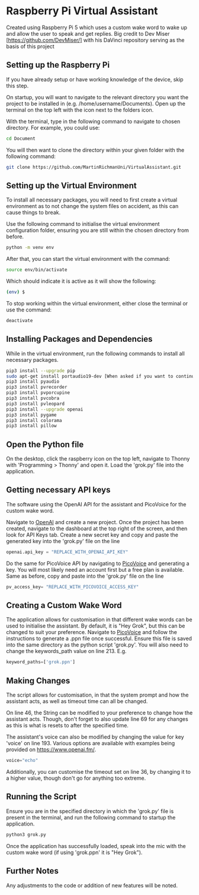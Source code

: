 # Raspberry Pi Virtual Assistant

Created using Raspberry Pi 5 which uses a custom wake word to wake up and allow the user to speak and get replies. Big credit to Dev Miser [https://github.com/DevMiser/] with his DaVinci repository serving as the basis of this project

## Setting up the Raspberry Pi

If you have already setup or have working knowledge of the device, skip this step.

On startup, you will want to navigate to the relevant directory you want the project to be installed in (e.g. /home/username/Documents). Open up the terminal on the top left with the icon next to the folders icon.

With the terminal, type in the following command to navigate to chosen directory. For example, you could use:

```bash
cd Document
```

You will then want to clone the directory within your given folder with the following command:

```bash
git clone https://github.com/MartinRichmanUni/VirtualAssistant.git
```
## Setting up the Virtual Environment

To install all necessary packages, you will need to first create a virtual environment as to not change the system files on accident, as this can cause things to break.

Use the following command to initialise the virtual environment configuration folder, ensuring you are still within the chosen directory from before.

```bash
python -m venv env
```

After that, you can start the virtual environment with the command:

```bash
source env/bin/activate
```
Which should indicate it is active as it will show the following:
```bash
(env) $
```
To stop working within the virtual environment, either close the terminal or use the command:
```bash
deactivate
```
## Installing Packages and Dependencies
While in the virtual environment, run the following commands to install all necessary packages.
```bash
pip3 install --upgrade pip
sudo apt-get install portaudio19-dev [When asked if you want to continue, enter Y and press Enter]
pip3 install pyaudio
pip3 install pvrecorder
pip3 install pvporcupine
pip3 install pvcobra
pip3 install pvleopard
pip3 install --upgrade openai
pip3 install pygame
pip3 install colorama
pip3 install pillow
```
## Open the Python file
On the desktop, click the raspberry icon on the top left, navigate to Thonny with 'Programming > Thonny' and open it. Load the 'grok.py' file into the application.

## Getting necessary API keys
The software using the OpenAI API for the assistant and PicoVoice for the custom wake word. 

Navigate to [OpenAI](https://platform.openai.com/docs/overview) and create a new project. Once the project has been created, navigate to the dashboard at the top right of the screen, and then look for API Keys tab. Create a new secret key and copy and paste the generated key into the 'grok.py' file on the line 
```python
openai.api_key = "REPLACE_WITH_OPENAI_API_KEY"
```
Do the same for PicoVoice API by navigating to [PicoVoice](https://console.picovoice.ai/?referrer=docs) and generating a key. You will most likely need an account first but a free plan is available. Same as before, copy and paste into the 'grok.py' file on the line
```python
pv_access_key= "REPLACE_WITH_PICOVOICE_ACCESS_KEY"
```
## Creating a Custom Wake Word
The application allows for customisation in that different wake words can be used to initialise the assistant. By default, it is "Hey Grok", but this can be changed to suit your preference. Navigate to [PicoVoice](https://console.picovoice.ai/ppn) and follow the instructions to generate a .ppn file once successful. Ensure this file is saved into the same directory as the python script 'grok.py'. You will also need to change the keywords_path value on line 213. E.g.
```python
keyword_paths=['grok.ppn']
```
## Making Changes
The script allows for customisation, in that the system prompt and how the assistant acts, as well as timeout time can all be changed. 

On line 46, the String can be modified to your preference to change how the assistant acts. Though, don't forget to also update line 69 for any changes as this is what is resets to after the specified time.

The assistant's voice can also be modified by changing the value for key 'voice' on line 193. Various options are available with examples being provided on https://www.openai.fm/.
```python
voice="echo" 
```

Additionally, you can customise the timeout set on line 36, by changing it to a higher value, though don't go for anything too extreme.

## Running the Script

Ensure you are in the specified directory in which the 'grok.py' file is present in the terminal, and run the following command to startup the application. 

```bash
python3 grok.py
```
Once the application has successfully loaded, speak into the mic with the custom wake word (if using 'grok.ppn' it is "Hey Grok").

## Further Notes
Any adjustments to the code or addition of new features will be noted.
